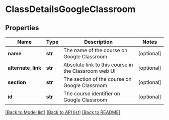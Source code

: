 # ClassDetailsGoogleClassroom

## Properties
Name | Type | Description | Notes
------------ | ------------- | ------------- | -------------
**name** | **str** | The name of the course on Google Classroom | [optional] 
**alternate_link** | **str** | Absolute link to this course in the Classroom web UI | [optional] 
**section** | **str** | The section of the course on Google Classroom | [optional] 
**id** | **str** | The course identifier on Google Classroom | [optional] 

[[Back to Model list]](../README.md#documentation-for-models) [[Back to API list]](../README.md#documentation-for-api-endpoints) [[Back to README]](../README.md)


